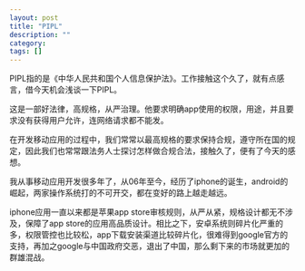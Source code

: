 ```yaml
---
layout: post
title: "PIPL"
description: ""
category: 
tags: []
---
```



PIPL指的是《中华人民共和国个人信息保护法》。工作接触这个久了，就有点感言，借今天机会浅谈一下PIPL。

这是一部好法律，高规格，从严治理。他要求明确app使用的权限，用途，并且要求没有获得用户允许，连网络请求都不能发。

在开发移动应用的过程中，我们常常以最高规格的要求保持合规，遵守所在国的规定，因此我们也常常跟法务人士探讨怎样做合规合法，接触久了，便有了今天的感想。

我从事移动应用开发很多年了，从06年至今，经历了iphone的诞生，android的崛起，两家操作系统打的不可开交，都在变好的路上越走越远。

iphone应用一直以来都是苹果app store审核规则，从严从紧，规格设计都无不涉及，保障了app store的应用高品质设计。相比之下，安卓系统则碎片化严重的多，权限管控也比较松，app下载安装渠道比较碎片化，很难得到google官方的支持，再加之google与中国政府交恶，退出了中国，那么剩下来的市场就更加的群雄混战。


